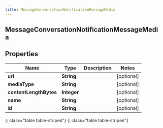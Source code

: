 ```yaml
---
title: MessageConversationNotificationMessageMedia
---
```

## MessageConversationNotificationMessageMedia


## Properties

| Name | Type | Description | Notes |
| ------------ | ------------- | ------------- | ------------- |
| **url** | **String** |  |  [optional] |
| **mediaType** | **String** |  |  [optional] |
| **contentLengthBytes** | **Integer** |  |  [optional] |
| **name** | **String** |  |  [optional] |
| **id** | **String** |  |  [optional] |
{: class="table table-striped"}
{: class="table table-striped"}


